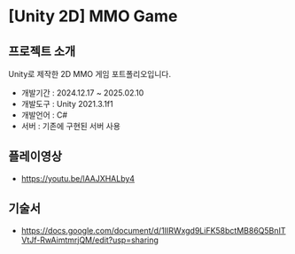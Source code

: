 # [Unity 2D] MMO Game


## 프로젝트 소개
Unity로 제작한 2D MMO 게임 포트폴리오입니다.
+ 개발기간 : 2024.12.17 ~ 2025.02.10
+ 개발도구 : Unity 2021.3.1f1
+ 개발언어 : C#
+ 서버 : 기존에 구현된 서버 사용



## 플레이영상 
+ https://youtu.be/lAAJXHALby4

## 기술서
+ https://docs.google.com/document/d/1IIRWxgd9LiFK58bctMB86Q5BnITVtJf-RwAimtmrjQM/edit?usp=sharing
